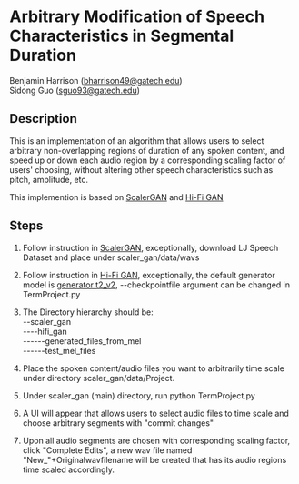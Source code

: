 # Arbitrary Modification of Speech Characteristics in Segmental Duration 

Benjamin Harrison (bharrison49@gatech.edu)\
Sidong Guo (sguo93@gatech.edu)

## Description
This is an implementation of an algorithm that allows users to select arbitrary non-overlapping regions of duration of any spoken content, and speed up or down each audio region by a corresponding scaling factor of users' choosing, without altering other speech characteristics such as pitch, amplitude, etc. 

This implemention is based on [ScalerGAN](https://github.com/MLSpeech/scaler_gan) and [Hi-Fi GAN](https://github.com/jik876/hifi-gan/tree/4769534d45265d52a904b850da5a622601885777)

## Steps
1. Follow instruction in [ScalerGAN](https://github.com/MLSpeech/scaler_gan), exceptionally, download LJ Speech Dataset and place under scaler_gan/data/wavs
2. Follow instruction in [Hi-Fi GAN](https://github.com/jik876/hifi-gan/tree/4769534d45265d52a904b850da5a622601885777), exceptionally, the default generator model is [generator t2_v2](https://drive.google.com/drive/folders/1-eEYTB5Av9jNql0WGBlRoi-WH2J7bp5Y), --checkpointfile argument can be changed in TermProject.py

3. The Directory hierarchy should be: <br>
   --scaler_gan<br>
   ----hifi_gan<br>
   ------generated_files_from_mel<br>
   ------test_mel_files<br>
4. Place the spoken content/audio files you want to arbitrarily time scale under directory scaler_gan/data/Project.
5. Under scaler_gan (main) directory, run python TermProject.py
6. A UI will appear that allows users to select audio files to time scale and choose arbitrary segments with "commit changes"
7. Upon all audio segments are chosen with corresponding scaling factor, click "Complete Edits", a new wav file named "New_"+Originalwavfilename will be created that has its audio regions time scaled accordingly. 

